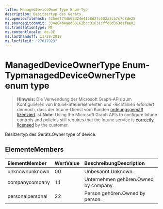 ```yaml
---
title: ManagedDeviceOwnerType Enum-Typ
description: Besitzertyp des Geräts.
ms.openlocfilehash: 426eef74db63d24e4158d27c602a2cb7c7c8de25
ms.sourcegitcommit: 334e84b4aed63162bcc31831cffd6d363dafee02
ms.translationtype: MT
ms.contentlocale: de-DE
ms.lasthandoff: 11/29/2018
ms.locfileid: "27017923"
---
```

# <a name="manageddeviceownertype-enum-type"></a><span data-ttu-id="6f45a-103">ManagedDeviceOwnerType Enum-Typ</span><span class="sxs-lookup"><span data-stu-id="6f45a-103">managedDeviceOwnerType enum type</span></span>

> <span data-ttu-id="6f45a-104">**Hinweis:** Die Verwendung der Microsoft Graph-APIs zum Konfigurieren von Intune-Steuerelementen und -Richtlinien erfordert dennoch, dass der Intune-Dienst vom Kunden [ordnungsgemäß lizenziert](https://go.microsoft.com/fwlink/?linkid=839381) ist.</span><span class="sxs-lookup"><span data-stu-id="6f45a-104">**Note:** Using the Microsoft Graph APIs to configure Intune controls and policies still requires that the Intune service is [correctly licensed](https://go.microsoft.com/fwlink/?linkid=839381) by the customer.</span></span>

<span data-ttu-id="6f45a-105">Besitzertyp des Geräts.</span><span class="sxs-lookup"><span data-stu-id="6f45a-105">Owner type of device.</span></span>
## <a name="members"></a><span data-ttu-id="6f45a-106">Elemente</span><span class="sxs-lookup"><span data-stu-id="6f45a-106">Members</span></span>
|<span data-ttu-id="6f45a-107">Element</span><span class="sxs-lookup"><span data-stu-id="6f45a-107">Member</span></span>|<span data-ttu-id="6f45a-108">Wert</span><span class="sxs-lookup"><span data-stu-id="6f45a-108">Value</span></span>|<span data-ttu-id="6f45a-109">Beschreibung</span><span class="sxs-lookup"><span data-stu-id="6f45a-109">Description</span></span>|
|:---|:---|:---|
|<span data-ttu-id="6f45a-110">unknown</span><span class="sxs-lookup"><span data-stu-id="6f45a-110">unknown</span></span>|<span data-ttu-id="6f45a-111">0</span><span class="sxs-lookup"><span data-stu-id="6f45a-111">0</span></span>|<span data-ttu-id="6f45a-112">Unbekannt.</span><span class="sxs-lookup"><span data-stu-id="6f45a-112">Unknown.</span></span>|
|<span data-ttu-id="6f45a-113">company</span><span class="sxs-lookup"><span data-stu-id="6f45a-113">company</span></span>|<span data-ttu-id="6f45a-114">1</span><span class="sxs-lookup"><span data-stu-id="6f45a-114">1</span></span>|<span data-ttu-id="6f45a-115">Unternehmen gehören.</span><span class="sxs-lookup"><span data-stu-id="6f45a-115">Owned by company.</span></span>|
|<span data-ttu-id="6f45a-116">personal</span><span class="sxs-lookup"><span data-stu-id="6f45a-116">personal</span></span>|<span data-ttu-id="6f45a-117">2</span><span class="sxs-lookup"><span data-stu-id="6f45a-117">2</span></span>|<span data-ttu-id="6f45a-118">Person gehören.</span><span class="sxs-lookup"><span data-stu-id="6f45a-118">Owned by person.</span></span>|



